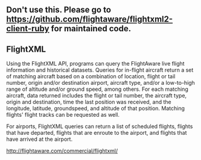 ## Don't use this.  Please go to https://github.com/flightaware/flightxml2-client-ruby for maintained code.

## FlightXML

Using the FlightXML API, programs can query the FlightAware live flight information and historical datasets. Queries for in-flight aircraft return a set of matching aircraft based on a combination of location, flight or tail number, origin and/or destination airport, aircraft type, and/or a low-to-high range of altitude and/or ground speed, among others. For each matching aircraft, data returned includes the flight or tail number, the aircraft type, origin and destination, time the last position was received, and the longitude, latitude, groundspeed, and altitude of that position. Matching flights' flight tracks can be requested as well.

For airports, FlightXML queries can return a list of scheduled flights, flights that have departed, flights that are enroute to the airport, and flights that have arrived at the airport.

<http://flightaware.com/commercial/flightxml/>
